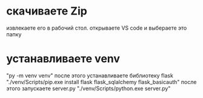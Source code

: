 # скачиваете Zip 
извлекаете его в рабочий стол.
открываете VS code и выбераете это папку 
# устанавливаете venv 
"py -m venv venv"
после этого устанавливаете библиотеку flask
"./venv/Scripts/pip.exe install flask flask_sqlalchemy flask_basicauth"
после этого запускаете server.py "./venv/Scripts/python.exe server.py" 
